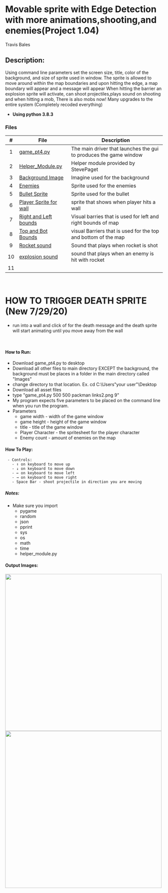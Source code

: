 # Movable sprite with Edge Detection with more animations,shooting,and enemies(Project 1.04)
Travis Bales

## Description:
Using command line parameters set the screen size, title, color of the background, and size of sprite used in window.
The sprite is allowed to move around within the map boundaries and upon hitting the edge, a map boundary will appear and a message will appear
When hitting the barrier an explosion sprite will activate, can shoot projectiles,plays sound on shooting and when hitting a mob, There is also mobs now! Many upgrades to
the entire system (Completely recoded everything)
<br>
- **Using python 3.8.3**

### Files

|   #   | File            | Description                                        |
| :---: | --------------- | -------------------------------------------------- |
|1| [game_pt4.py](https://github.com/travisbales2304/4443-2D-PyGame-Bales/blob/master/Assignments/P1.04/game_pt4.py) |The main driver that launches the gui to produces the game window|
|2|[Helper_Module.py](https://github.com/travisbales2304/4443-2D-PyGame-Bales/blob/master/Assignments/P1.04/pygame_functions_clean.py)|Helper module provided by StevePaget |
|3|[Background Image](https://github.com/travisbales2304/4443-2D-PyGame-Bales/blob/master/Assignments/P1.04/Background.jpg)|Imagine used for the background|
|4|[Enemies](https://github.com/travisbales2304/4443-2D-PyGame-Bales/blob/master/Assignments/P1.04/BardoFull.png)|Sprite used for the enemies|
|5|[Bullet Sprite](https://github.com/travisbales2304/4443-2D-PyGame-Bales/blob/master/Assignments/P1.04/Bullet.png)|Sprite used for the bullet|
|6|[Player Sprite for wall](https://github.com/travisbales2304/4443-2D-PyGame-Bales/blob/master/Assignments/P1.04/LinkWall.png)|sprite that shows when player hits a wall|
|7|[Right and Left bounds](https://github.com/travisbales2304/4443-2D-PyGame-Bales/blob/master/Assignments/P1.04/RightLeftBarrier.png)|Visual barries that is used for left and right bounds of map|
|8|[Top and Bot Bounds](https://github.com/travisbales2304/4443-2D-PyGame-Bales/blob/master/Assignments/P1.04/TopBotBarrier.png)|visual Barriers that is used for the top and bottom of the map|
|9|[Rocket sound](https://github.com/travisbales2304/4443-2D-PyGame-Bales/blob/master/Assignments/P1.04/RockShot.wav)|Sound that plays when rocket is shot|
|10|[explosion sound](https://github.com/travisbales2304/4443-2D-PyGame-Bales/blob/master/Assignments/P1.04/Splosion.wav)|sound that plays when an enemy is hit with rocket|
|11|||
<br>

# HOW TO TRIGGER DEATH SPRITE (New 7/29/20)
  - run into a wall and click of for the death message and the death sprite will start animating until you move away from the wall
<br>

#### How to Run:
  - Download game_pt4.py to desktop
  - Download all other files to main directory EXCEPT the background, the background must be places in a folder in the main directory called "Images"
  - change directory to that location. Ex. cd C:\Users\"your user"\Desktop
  - Download all asset files
  - type "game_pt4.py 500 500 packman links2.png 9"
  - My program expects five parameters to be placed on the command line when you run the program.
  - Parameters
    - game width - width of the game window
    - game height - height of the game window
    - title - title of the game window
    - Player Character - the spritesheet for the player character
    - Enemy count - amount of enemies on the map
 #### How To Play:
     - Controls:
       - ↑ on keyboard to move up
       - ↓ on keyboard to move down
       - ← on keyboard to move left
       - → on keyboard to move right
       - Space Bar - shoot projectile in direction you are moving
  
##### Notes:
  - Make sure you import
    - pygame
    - random
    - json
    - pprint
    - sys
    - os
    - math
    - time
    - helper_module.py
    
   #### Output Images:
   <img src="deathbarrier2.png" width="500">
   <img src="deathbarrier1.png" width="500">
 


